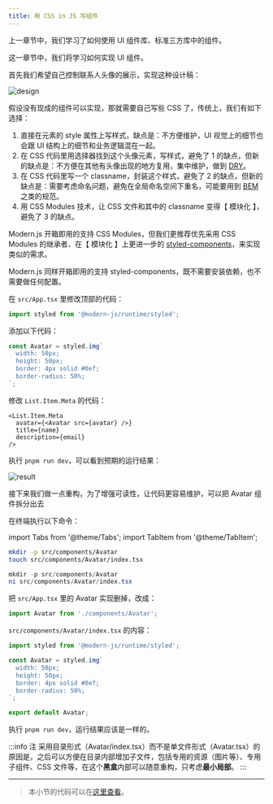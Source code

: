 ```yaml
---
title: 用 CSS in JS 写组件
---
```


上一章节中，我们学习了如何使用 UI 组件库、标准三方库中的组件。

这一章节中，我们将学习如何实现 UI 组件。

首先我们希望自己控制联系人头像的展示，实现这种设计稿：

![design](https://lf3-static.bytednsdoc.com/obj/eden-cn/aphqeh7uhohpquloj/modern-js/docs/06/design1.png)

假设没有现成的组件可以实现，那就需要自己写些 CSS 了，传统上，我们有如下选择：

1. 直接在元素的 style 属性上写样式，缺点是：不方便维护，UI 视觉上的细节也会跟 UI 结构上的细节和业务逻辑混在一起。
2. 在 CSS 代码里用选择器找到这个头像元素，写样式，避免了 1 的缺点，但新的缺点是：不方便在其他有头像出现的地方复用，集中维护，做到 [DRY](https://en.wikipedia.org/wiki/Don't_repeat_yourself)。
3. 在 CSS 代码里写一个 classname，封装这个样式，避免了 2 的缺点，但新的缺点是：需要考虑命名问题，避免在全局命名空间下重名，可能要用到 [BEM](http://getbem.com/) 之类的规范。
4. 用 CSS Modules 技术，让 CSS 文件和其中的 classname 变得【 模块化 】，避免了 3 的缺点。

Modern.js 开箱即用的支持 CSS Modules，但我们更推荐优先采用 CSS Modules 的继承者、在【 模块化 】上更进一步的 [styled-components](https://styled-components.com/)，来实现类似的需求。

Modern.js 同样开箱即用的支持 styled-components，既不需要安装依赖，也不需要做任何配置。

在 `src/App.tsx` 里修改顶部的代码：

```js
import styled from '@modern-js/runtime/styled';
```

添加以下代码：

```js
const Avatar = styled.img`
  width: 50px;
  height: 50px;
  border: 4px solid #0ef;
  border-radius: 50%;
`;
```

修改 `List.Item.Meta` 的代码：

```tsx
<List.Item.Meta
  avatar={<Avatar src={avatar} />}
  title={name}
  description={email}
/>
```

执行 `pnpm run dev`，可以看到预期的运行结果：

![result](https://lf3-static.bytednsdoc.com/obj/eden-cn/aphqeh7uhohpquloj/modern-js/docs/06/result1.png)

接下来我们做一点重构，为了增强可读性，让代码更容易维护，可以把 Avatar 组件拆分出去

在终端执行以下命令：

import Tabs from '@theme/Tabs';
import TabItem from '@theme/TabItem';

<Tabs>
<TabItem value="macOS" label="macOS" default>

```bash
mkdir -p src/components/Avatar
touch src/components/Avatar/index.tsx
```

</TabItem>
<TabItem value="Windows" label="Windows">

```powershell
mkdir -p src/components/Avatar
ni src/components/Avatar/index.tsx
```

</TabItem>
</Tabs>

把 `src/App.tsx` 里的 Avatar 实现删掉，改成：

```js
import Avatar from './components/Avatar';
```

`src/components/Avatar/index.tsx` 的内容：

```js
import styled from '@modern-js/runtime/styled';

const Avatar = styled.img`
  width: 50px;
  height: 50px;
  border: 4px solid #0ef;
  border-radius: 50%;
`;

export default Avatar;
```

执行 `pnpm run dev`，运行结果应该是一样的。

:::info 注
采用目录形式（Avatar/index.tsx）而不是单文件形式（Avatar.tsx）的原因是，之后可以方便在目录内部增加子文件，包括专用的资源（图片等）、专用子组件、CSS 文件等，在这个**黑盒**内部可以随意重构，只考虑**最小局部**。
:::

---

> 本小节的代码可以在[这里查看](https://github.com/modern-js-dev/modern-js-examples/tree/main/tutorials/c06/hello-modern)。
